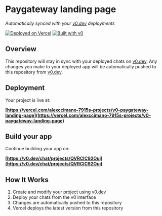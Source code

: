 # Paygateway landing page

*Automatically synced with your [v0.dev](https://v0.dev) deployments*

[![Deployed on Vercel](https://img.shields.io/badge/Deployed%20on-Vercel-black?style=for-the-badge&logo=vercel)](https://vercel.com/alexccimano-7915s-projects/v0-paygateway-landing-page)
[![Built with v0](https://img.shields.io/badge/Built%20with-v0.dev-black?style=for-the-badge)](https://v0.dev/chat/projects/QVRCIC92Ouj)

## Overview

This repository will stay in sync with your deployed chats on [v0.dev](https://v0.dev).
Any changes you make to your deployed app will be automatically pushed to this repository from [v0.dev](https://v0.dev).

## Deployment

Your project is live at:

**[https://vercel.com/alexccimano-7915s-projects/v0-paygateway-landing-page](https://vercel.com/alexccimano-7915s-projects/v0-paygateway-landing-page)**

## Build your app

Continue building your app on:

**[https://v0.dev/chat/projects/QVRCIC92Ouj](https://v0.dev/chat/projects/QVRCIC92Ouj)**

## How It Works

1. Create and modify your project using [v0.dev](https://v0.dev)
2. Deploy your chats from the v0 interface
3. Changes are automatically pushed to this repository
4. Vercel deploys the latest version from this repository
